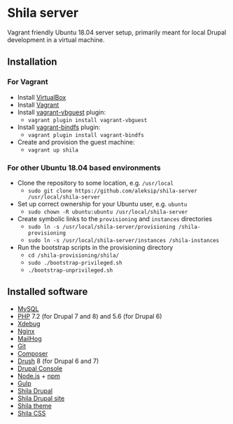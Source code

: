 # Shila server

Vagrant friendly Ubuntu 18.04 server setup, primarily meant for local Drupal development in a virtual machine.


## Installation

### For Vagrant

- Install [VirtualBox](https://www.virtualbox.org/)
- Install [Vagrant](https://www.vagrantup.com/)
- Install [vagrant-vbguest](https://github.com/dotless-de/vagrant-vbguest) plugin:
    - `vagrant plugin install vagrant-vbguest`
- Install [vagrant-bindfs](https://github.com/gael-ian/vagrant-bindfs) plugin:
    - `vagrant plugin install vagrant-bindfs`
- Create and provision the guest machine:
    - `vagrant up shila`


### For other Ubuntu 18.04 based environments

- Clone the repository to some location, e.g. `/usr/local`
    - `sudo git clone https://github.com/aleksip/shila-server /usr/local/shila-server`
- Set up correct ownership for your Ubuntu user, e.g. `ubuntu`
    - `sudo chown -R ubuntu:ubuntu /usr/local/shila-server`
- Create symbolic links to the `provisioning` and `instances` directories
    - `sudo ln -s /usr/local/shila-server/provisioning /shila-provisioning`
    - `sudo ln -s /usr/local/shila-server/instances /shila-instances`
- Run the bootstrap scripts in the provisioning directory
    - `cd /shila-provisioning/shila/`
    - `sudo ./bootstrap-privileged.sh`
    - `./bootstrap-unprivileged.sh`


## Installed software

- [MySQL](https://www.mysql.com/)
- [PHP](https://php.net/) 7.2 (for Drupal 7 and 8) and 5.6 (for Drupal 6)
- [Xdebug](https://xdebug.org/)
- [Nginx](https://nginx.org/)
- [MailHog](https://github.com/mailhog/MailHog)
- [Git](https://git-scm.com/)
- [Composer](https://getcomposer.org/)
- [Drush](http://www.drush.org/) 8 (for Drupal 6 and 7)
- [Drupal Console](https://drupalconsole.com/)
- [Node.js](https://nodejs.org/) + [npm](https://www.npmjs.com/)
- [Gulp](http://gulpjs.com/)
- [Shila Drupal](https://github.com/aleksip/shila-drupal)
- [Shila Drupal site](https://github.com/aleksip/shila-drupal-site)
- [Shila theme](https://github.com/aleksip/shila-drupal-theme)
- [Shila CSS](https://github.com/aleksip/shila-css)
